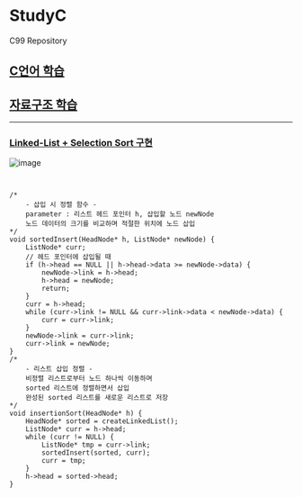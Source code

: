 # StudyC
C99 Repository

## [C언어 학습](https://github.com/BlancBunny/StudyC/tree/main/InitC)

## [자료구조 학습](https://github.com/BlancBunny/StudyC/tree/main/data_Structure)

-----------------------

### [Linked-List + Selection Sort 구현 ](https://github.com/BlancBunny/StudyC/blob/main/InitC/InitC/insertionSort_linkedList.c)

![image](https://user-images.githubusercontent.com/77951828/125027862-f47bdc00-e0c1-11eb-9632-02b6c664c187.png)

<pre>
<code>

/*
	- 삽입 시 정렬 함수 - 
	parameter : 리스트 헤드 포인터 h, 삽입할 노드 newNode
	노드 데이터의 크기를 비교하며 적절한 위치에 노드 삽입
*/
void sortedInsert(HeadNode* h, ListNode* newNode) {
	ListNode* curr; 
	// 헤드 포인터에 삽입될 때
	if (h->head == NULL || h->head->data >= newNode->data) {
		newNode->link = h->head;
		h->head = newNode;
		return;
	}
	curr = h->head;
	while (curr->link != NULL && curr->link->data < newNode->data) {
		curr = curr->link;
	}
	newNode->link = curr->link;
	curr->link = newNode;
}
/*
	- 리스트 삽입 정렬 - 
	비정렬 리스트로부터 노드 하나씩 이동하며 
	sorted 리스트에 정렬하면서 삽입 
	완성된 sorted 리스트를 새로운 리스트로 저장 
*/
void insertionSort(HeadNode* h) {
	HeadNode* sorted = createLinkedList();
	ListNode* curr = h->head;
	while (curr != NULL) {
		ListNode* tmp = curr->link;
		sortedInsert(sorted, curr);
		curr = tmp;
	}
	h->head = sorted->head;
}

</code>
</pre>
